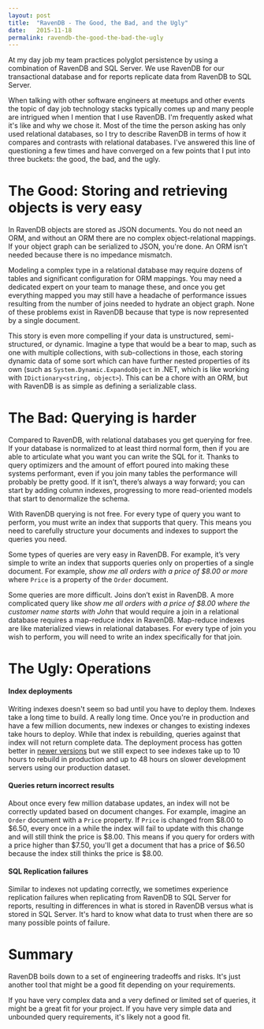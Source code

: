 ```yaml
---
layout: post
title:  "RavenDB - The Good, the Bad, and the Ugly"
date:   2015-11-18
permalink: ravendb-the-good-the-bad-the-ugly
---
```


At my day job my team practices polyglot persistence by using a combination of RavenDB and SQL Server. We use RavenDB for our transactional database and for reports replicate data from RavenDB to SQL Server. 

When talking with other software engineers at meetups and other events the topic of day job technology stacks typically comes up and many people are intrigued when I mention that I use RavenDB. I'm frequently asked what it's like and why we chose it. Most of the time the person asking has only used relational databases, so I try to describe RavenDB in terms of how it compares and contrasts with relational databases. I've answered this line of questioning a few times and have converged on a few points that I put into three buckets: the good, the bad, and the ugly. 

# The Good: Storing and retrieving objects is very easy

In RavenDB objects are stored as JSON documents. You do not need an ORM, and without an ORM there are no complex object-relational mappings. If your object graph can be serialized to JSON, you're done. An ORM isn’t needed because there is no impedance mismatch.

Modeling a complex type in a relational database may require dozens of tables and significant configuration for ORM mappings. You may need a dedicated expert on your team to manage these, and once you get everything mapped you may still have a headache of performance issues resulting from the number of joins needed to hydrate an object graph. None of these problems exist in RavenDB because that type is now represented by a single document. 

This story is even more compelling if your data is unstructured, semi-structured, or dynamic. Imagine a type that would be a bear to map, such as one with multiple collections, with sub-collections in those, each storing dynamic data of some sort which can have further nested properties of its own (such as `System.Dynamic.ExpandoObject` in .NET, which is like working with `IDictionary<string, object>`). This can be a chore with an ORM, but with RavenDB is as simple as defining a serializable class.

# The Bad: Querying is harder

Compared to RavenDB, with relational databases you get querying for free. If your database is normalized to at least third normal form, then if you are able to articulate what you want you can write the SQL for it. Thanks to query optimizers and the amount of effort poured into making these systems performant, even if you join many tables the performance will probably be pretty good. If it isn’t, there’s always a way forward; you can start by adding column indexes, progressing to more read-oriented models that start to denormalize the schema.

With RavenDB querying is not free. For every type of query you want to perform, you must write an index that supports that query. This means you need to carefully structure your documents and indexes to support the queries you need.

Some types of queries are very easy in RavenDB. For example, it’s very simple to write an index that supports queries only on properties of a single document. For example, *show me all orders with a price of $8.00 or more* where `Price` is a property of the `Order` document.

Some queries are more difficult. Joins don’t exist in RavenDB. A more complicated query like *show me all orders with a price of $8.00 where the customer name starts with John* that would require a join in a relational database requires a map-reduce index in RavenDB. Map-reduce indexes are like materialized views in relational databases. For every type of join you wish to perform, you will need to write an index specifically for that join.

# The Ugly: Operations

#### Index deployments

Writing indexes doesn't seem so bad until you have to deploy them. Indexes take a long time to build. A really long time. Once you're in production and have a few million documents, new indexes or changes to existing indexes take hours to deploy. While that index is rebuilding, queries against that index will not return complete data. The deployment process has gotten better in [newer versions]( http://ravendb.net/docs/article-page/3.0/Csharp/indexes/side-by-side-indexes) but we still expect to see indexes take up to 10 hours to rebuild in production and up to 48 hours on slower development servers using our production dataset.

####  Queries return incorrect results

About once every few million database updates, an index will not be correctly updated based on document changes. For example, imagine an `Order` document with a `Price` property. If `Price` is changed from $8.00 to $6.50, every once in a while the index will fail to update with this change and will still think the price is $8.00. This means if you query for orders with a price higher than $7.50, you'll get a document that has a price of $6.50 because the index still thinks the price is $8.00.

#### SQL Replication failures

Similar to indexes not updating correctly, we sometimes experience replication failures when replicating from RavenDB to SQL Server for reports, resulting in differences in what is stored in RavenDB versus what is stored in SQL Server. It's hard to know what data to trust when there are so many possible points of failure. 

# Summary

RavenDB boils down to a set of engineering tradeoffs and risks. It's just another tool that might be a good fit depending on your requirements. 

If you have very complex data and a very defined or limited set of queries, it might be a great fit for your project. If you have very simple data and unbounded query requirements, it's likely not a good fit.
